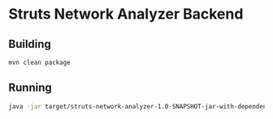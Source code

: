 # Struts Network Analyzer Backend

## Building
```bash
mvn clean package
```

## Running
```bash
java -jar target/struts-network-analyzer-1.0-SNAPSHOT-jar-with-dependencies.jar /path/to/struts/project
```
